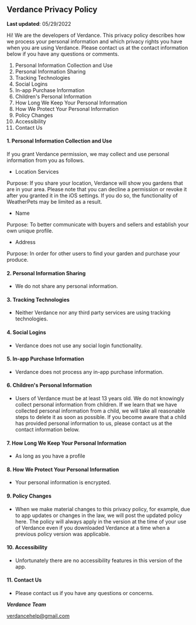 ## <a name="markdown-pane"></a>Verdance Privacy Policy
**Last updated**: 05/29/2022

Hi! We are the developers of Verdance. This privacy policy describes how we process your personal information and which privacy rights you have when you are using Verdance. Please contact us at the contact information below if you have any questions or comments.

  1. Personal Information Collection and Use
  2. Personal Information Sharing
  3. Tracking Technologies
  4. Social Logins
  5. In-app Purchase Information
  6. Children's Personal Information
  7. How Long We Keep Your Personal Information
  8. How We Protect Your Personal Information
  9. Policy Changes
  10. Accessibility
  11. Contact Us
 

#### 1. Personal Information Collection and Use
If you grant Verdance permission, we may collect and use personal information from you as follows.
 - Location Services
 
Purpose: If you share your location, Verdance will show you gardens that are in your area.
Please note that you can decline a permission or revoke it after you granted it in the iOS settings. If you do so, the functionality of WeatherPets may be limited as a result.

- Name

Purpose: To better communicate with buyers and sellers and establish your own unique profile. 

- Address

Purpose: In order for other users to find your garden and purchase your produce. 
   
#### 2. Personal Information Sharing
- We do not share any personal information.
#### 3. Tracking Technologies
- Neither Verdance nor any third party services are using tracking technologies.     

#### 4. Social Logins
- Verdance does not use any social login functionality.

#### 5. In-app Purchase Information

- Verdance does not process any in-app purchase information.

#### 6. Children's Personal Information

- Users of Verdance must be at least 13 years old. We do not knowingly collect personal information from children. If we learn that we have collected personal information from a child, we will take all reasonable steps to delete it as soon as possible. If you become aware that a child has provided personal information to us, please contact us at the contact information below.

#### 7. How Long We Keep Your Personal Information

 - As long as you have a profile 

#### 8. How We Protect Your Personal Information

- Your personal information is encrypted.

#### 9. Policy Changes

- When we make material changes to this privacy policy, for example, due to app updates or changes in the law, we will post the updated policy here. The policy will always apply in the version at the time of your use of Verdance even if you downloaded Verdance at a time when a previous policy version was applicable.

#### 10. Accessibility

- Unfortunately there are no accessibility features in this version of the app.

#### 11. Contact Us

- Please contact us if you have any questions or concerns.

***Verdance Team***

verdancehelp@gmail.com


	
